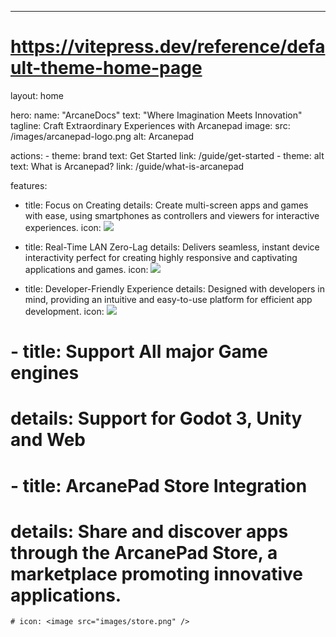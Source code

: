---
# https://vitepress.dev/reference/default-theme-home-page
layout: home

hero:
  name: "ArcaneDocs"
  text: "Where Imagination Meets Innovation"
  tagline: Craft Extraordinary Experiences with Arcanepad
  image:
    src: /images/arcanepad-logo.png
    alt: Arcanepad

  actions:
    - theme: brand
      text: Get Started
      link: /guide/get-started
    - theme: alt
      text: What is Arcanepad?
      link: /guide/what-is-arcanepad

features:
  - title: Focus on Creating
    details: Create multi-screen apps and games with ease, using smartphones as controllers and viewers for interactive experiences.
    icon: <image src="images/pc-rainbow.png" />

  - title: Real-Time LAN Zero-Lag
    details: Delivers seamless, instant device interactivity perfect for creating highly responsive and captivating applications and games.
    icon: <image src="images/thunder.png" />

  - title: Developer-Friendly Experience
    details: Designed with developers in mind, providing an intuitive and easy-to-use platform for efficient app development.
    icon: <image src="images/happy-pc.png" />

  # - title: Support All major Game engines
  #   details: Support for Godot 3, Unity and Web
  
  # - title: ArcanePad Store Integration
  #   details: Share and discover apps through the ArcanePad Store, a marketplace promoting innovative applications.
    # icon: <image src="images/store.png" />

